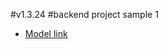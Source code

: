 #v1.3.24
#backend project sample 1

- [Model link](https://app.eraser.io/workspace/YtPqZ1VogxGy1jzIDkzj)